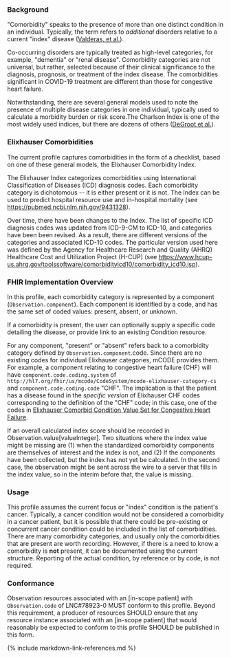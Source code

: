 ### Background

"Comorbidity" speaks to the presence of more than one distinct condition in an individual. Typically, the term refers to *additional* disorders relative to a current "index" disease ([Valderas, et al.](https://www.ncbi.nlm.nih.gov/pmc/articles/PMC2713155/)).

Co-occurring disorders are typically treated as high-level categories, for example, "dementia" or "renal disease". Comorbidity categories are not universal, but rather, selected because of their clinical significance to the diagnosis, prognosis, or treatment of the index disease. The comorbidities significant in COVID-19 treatment are different than those for congestive heart failure.

Notwithstanding, there are several general models used to note the presence of multiple disease categories in one individual, typically used to calculate a morbidity burden or risk score.The Charlson Index is one of the most widely used indices, but there are dozens of others ([DeGroot et al.](https://pubmed.ncbi.nlm.nih.gov/12725876/)).

### Elixhauser Comorbidities

The current profile captures comorbidities in the form of a checklist, based on one of these general models, the Elixhauser Comorbidity Index.

The Elixhauser Index categorizes comorbidities using International Classification of Diseases (ICD) diagnosis codes. Each comorbidity category is dichotomous -- it is either present or it is not. The Index can be used to predict hospital resource use and in-hospital mortality (see <https://pubmed.ncbi.nlm.nih.gov/9431328>).

Over time, there have been changes to the Index. The list of specific ICD diagnosis codes was updated from ICD-9-CM to ICD-10, and categories have been been revised. As a result, there are different versions of the categories and associated ICD-10 codes. The particular version used here was defined by the Agency for Healthcare Research and Quality (AHRQ) Healthcare Cost and Utilization Project (H-CUP) (see <https://www.hcup-us.ahrq.gov/toolssoftware/comorbidityicd10/comorbidity_icd10.jsp>).

### FHIR Implementation Overview

In this profile, each comorbidity category is represented by a component (`Observation.component`). Each component is identified by a code, and has the same set of coded values: present, absent, or unknown.

If a comorbidity is present, the user can optionally supply a specific code detailing the disease, or provide link to an existing Condition resource.

For any component, "present" or "absent" refers back to a comorbidity category defined by `Observation.component`.code. Since there are no existing codes for individual Elixhauser categories, mCODE provides them. For example, a component relating to congestive heart failure (CHF) will have `component.code.coding.system` of `http://hl7.org/fhir/us/mcode/CodeSystem/mcode-elixhauser-category-cs` and `component.code.coding.code` "CHF". The implication is that the patient has a disease found in the *specific version* of Elixhauser CHF codes corresponding to the definition of the "CHF" code; in this case, one of the codes in [Elixhauser Comorbid Condition Value Set for Congestive Heart Failure](ValueSet-elixhauser-congestive-heart-failure-vs.html).

If an overall calculated index score should be recorded in Observation.value[valueInteger].
Two situations where the index value might be missing are (1) when the standardized comorbidity components are themselves of interest and the index is not, and (2) If the components have been collected, but the index has not yet be calculated. In the second case, the observation might be sent across the wire to a server that fills in the index value, so in the interim before that, the value is missing.

### Usage

This profile assumes the current focus or "index" condition is the patient's cancer. Typically, a cancer condition would not be considered a comorbidity in a cancer patient, but it is possible that there could be pre-existing or concurrent cancer condition could be included in the list of comorbidities. There are many comorbidity categories, and usually only the comorbidities that are present are worth recording. However, if there is a need to know a comorbidity is **not** present, it can be documented using the current structure. Reporting of the actual condition, by reference or by code, is not required.

### Conformance

Observation resources associated with an [in-scope patient] with `Observation.code` of LNC#78923-0 MUST conform to this profile. Beyond this requirement, a producer of resources SHOULD ensure that any resource instance associated with an [in-scope patient] that would reasonably be expected to conform to this profile SHOULD be published in this form.

{% include markdown-link-references.md %}